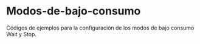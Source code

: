 # Modos-de-bajo-consumo

Códigos de ejemplos para la configuración de los modos de bajo consumo Wait y Stop.
